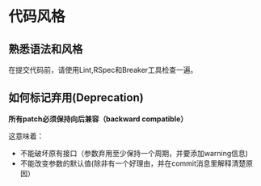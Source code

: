 # 代码风格

## 熟悉语法和风格

在提交代码前，请使用Lint,RSpec和Breaker工具检查一遍。

## 如何标记弃用(Deprecation)

**所有patch必须保持向后兼容（backward compatible）**

这意味着：
 - 不能破坏原有接口（参数弃用至少保持一个周期，并要添加warning信息)
 - 不能改变参数的默认值(除非有一个好理由，并在commit消息里解释清楚原因）





